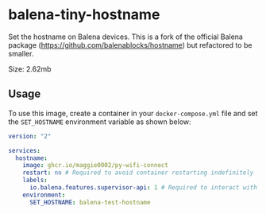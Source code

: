 # balena-tiny-hostname

Set the hostname on Balena devices. This is a fork of the official Balena package (https://github.com/balenablocks/hostname) but refactored to be smaller.

Size: 2.62mb

## Usage

To use this image, create a container in your `docker-compose.yml` file and set the `SET_HOSTNAME` environment variable as shown below:

```yaml
version: "2"

services:
  hostname:
    image: ghcr.io/maggie0002/py-wifi-connect
    restart: no # Required to avoid container restarting indefinitely
    labels:
      io.balena.features.supervisor-api: 1 # Required to interact with the supervisor
    environment:
      SET_HOSTNAME: balena-test-hostname
```
